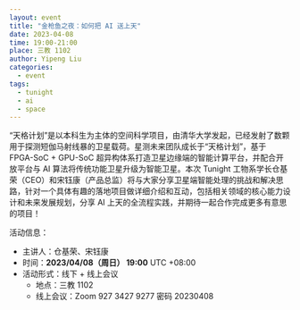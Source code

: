 ```yaml
---
layout: event
title: "金枪鱼之夜：如何把 AI 送上天"
date: 2023-04-08
time: 19:00-21:00
place: 三教 1102
author: Yipeng Liu
categories:
  - event
tags:
  - tunight
  - ai
  - space
---
```


“天格计划”是以本科生为主体的空间科学项目，由清华大学发起，已经发射了数颗用于探测短伽马射线暴的卫星载荷。星测未来团队成长于“天格计划”，基于 FPGA-SoC + GPU-SoC 超异构体系打造卫星边缘端的智能计算平台，并配合开放平台与 AI 算法将传统功能卫星升级为智能卫星。本次 Tunight 工物系学长仓基荣（CEO）和宋钰康（产品总监）将与大家分享卫星端智能处理的挑战和解决思路，针对一个具体有趣的落地项目做详细介绍和互动，包括相关领域的核心能力设计和未来发展规划，分享 AI 上天的全流程实践，并期待一起合作完成更多有意思的项目！

活动信息：

* 主讲人：仓基荣、宋钰康
* 时间：**2023/04/08（周日） 19:00** UTC +08:00
* 活动形式：线下 + 线上会议
  * 地点：三教 1102
  * 线上会议：Zoom 927 3427 9277 密码 20230408
